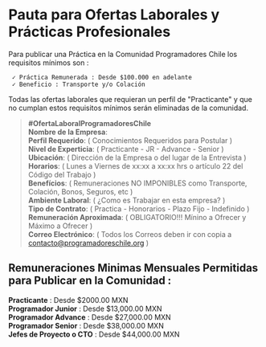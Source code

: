 # Pauta para Ofertas Laborales y Prácticas Profesionales                                                                             
                  
Para publicar una Práctica en la Comunidad Programadores Chile los requisitos mínimos son :

     ✓ Práctica Remunerada : Desde $100.000 en adelante
     ✓ Beneficio : Transporte y/o Colación
     
Todas las ofertas laborales que requieran un perfil de "Practicante" y que no cumplan estos requisitos mínimos serán eliminadas de la comunidad.


> **#OfertaLaboralProgramadoresChile**                                                                                                                                                                                                                             
> **Nombre de la Empresa**:                                                                                                      
> **Perfil Requerido**:  ( Conocimientos Requeridos para Postular )                                                                                                                              
> **Nivel de Experticia**:  ( Practicante - JR - Advance - Senior )                                                                                                            
> **Ubicación**: ( Dirección de la Empresa o del lugar de la Entrevista )                                                       
> **Horarios**:  ( Lunes a Viernes de xx:xx a xx:xx hrs o artículo 22 del Código del Trabajo )                                                                                                                  
> **Benefícios**: ( Remuneraciones NO IMPONIBLES como Transporte, Colación, Bonos, Seguros, etc )                              
> **Ambiente Laboral**: (  ¿Como es Trabajar en esta empresa? )                                                                                                   
> **Tipo de Contrato**: ( Practica - Honorarios - Plazo Fijo - Indefinido )                                                                        
> **Remuneración Aproximada**: ( OBLIGATORIO!!!  Mínino a Ofrecer y Máximo a Ofrecer )                                                                                                                      
> **Correo Electrónico**: ( Todos los Correos deben ir con copia a contacto@programadoreschile.org )     
                                                                                                                                      

## Remuneraciones Minimas Mensuales Permitidas para Publicar en la Comunidad :

**Practicante** : Desde $2000.00 MXN                                                                   
**Programador Junior** : Desde $13,000.00 MXN                                                                               
**Programador Advance** : Desde $27,000.00 MXN                                                                       
**Programador Senior** : Desde $38,000.00 MXN                                                              
**Jefes de Proyecto o CTO** : Desde $44,000.00 MXN   
